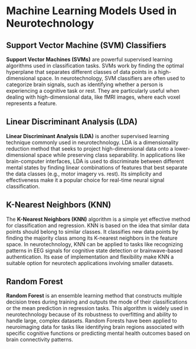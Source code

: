 # Machine Learning Models Used in Neurotechnology

## Support Vector Machine (SVM) Classifiers

**Support Vector Machines (SVMs)** are powerful supervised learning algorithms used in classification tasks. SVMs work by finding the optimal hyperplane that separates different classes of data points in a high-dimensional space. In neurotechnology, SVM classifiers are often used to categorize brain signals, such as identifying whether a person is experiencing a cognitive task or rest. They are particularly useful when dealing with high-dimensional data, like fMRI images, where each voxel represents a feature.

## Linear Discriminant Analysis (LDA)

**Linear Discriminant Analysis (LDA)** is another supervised learning technique commonly used in neurotechnology. LDA is a dimensionality reduction method that seeks to project high-dimensional data onto a lower-dimensional space while preserving class separability. In applications like brain-computer interfaces, LDA is used to discriminate between different mental states by finding linear combinations of features that best separate the data classes (e.g., motor imagery vs. rest). Its simplicity and effectiveness make it a popular choice for real-time neural signal classification.

## K-Nearest Neighbors (KNN)

The **K-Nearest Neighbors (KNN)** algorithm is a simple yet effective method for classification and regression. KNN is based on the idea that similar data points should belong to similar classes. It classifies new data points by finding the majority class among its K-nearest neighbors in the feature space. In neurotechnology, KNN can be applied to tasks like recognizing patterns in EEG signals for cognitive state detection or brainwave-based authentication. Its ease of implementation and flexibility make KNN a suitable option for neurotech applications involving smaller datasets.

## Random Forest

**Random Forest** is an ensemble learning method that constructs multiple decision trees during training and outputs the mode of their classifications or the mean prediction in regression tasks. This algorithm is widely used in neurotechnology because of its robustness to overfitting and ability to handle large, complex datasets. Random Forests have been applied to neuroimaging data for tasks like identifying brain regions associated with specific cognitive functions or predicting mental health outcomes based on brain connectivity patterns.
